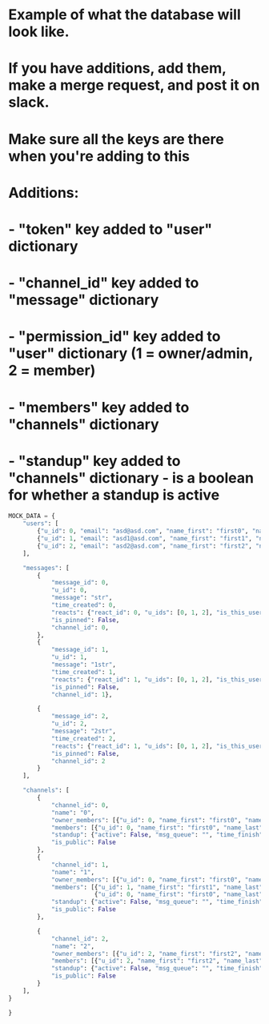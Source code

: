 # Example of what the database will look like.
# If you have additions, add them, make a merge request, and post it on slack.
# Make sure all the keys are there when you're adding to this
# Additions:
# - "token" key added to "user" dictionary
# - "channel_id" key added to "message" dictionary
# - "permission_id" key added to "user" dictionary (1 = owner/admin, 2 = member)
# - "members" key added to "channels" dictionary
# - "standup" key added to "channels" dictionary - is a boolean for whether a standup is active

```python
MOCK_DATA = {
    "users": [
        {"u_id": 0, "email": "asd@asd.com", "name_first": "first0", "name_last": "last0", "handle_str": "handle0", "token": "0", "permission_id": 1},
        {"u_id": 1, "email": "asd1@asd.com", "name_first": "first1", "name_last": "last1", "handle_str": "handle1", "token": "1", "permission_id": 2},
        {"u_id": 2, "email": "asd2@asd.com", "name_first": "first2", "name_last": "last2", "handle_str": "handle2", "token": "2", "permission_id": 2}
    ],

    "messages": [
        {
            "message_id": 0,
            "u_id": 0,
            "message": "str",
            "time_created": 0,
            "reacts": {"react_id": 0, "u_ids": [0, 1, 2], "is_this_user_reacted": False},
            "is_pinned": False,
            "channel_id": 0,
        },
        {
            "message_id": 1,
            "u_id": 1,
            "message": "1str",
            "time_created": 1,
            "reacts": {"react_id": 1, "u_ids": [0, 1, 2], "is_this_user_reacted": False},
            "is_pinned": False,
            "channel_id": 1},

        {
            "message_id": 2,
            "u_id": 2,
            "message": "2str",
            "time_created": 2,
            "reacts": {"react_id": 1, "u_ids": [0, 1, 2], "is_this_user_reacted": False},
            "is_pinned": False,
            "channel_id": 2
        }
    ],

    "channels": [
        {
            "channel_id": 0,
            "name": "0",
            "owner_members": [{"u_id": 0, "name_first": "first0", "name_last": "last0", "token": 0}],
            "members": [{"u_id": 0, "name_first": "first0", "name_last": "last0", "token": 0}],
            "standup": {"active": False, "msg_queue": "", "time_finish": None},
            "is_public": False
        },
        {
            "channel_id": 1,
            "name": "1",
            "owner_members": [{"u_id": 0, "name_first": "first0", "name_last": "last0", "token": 0}],
            "members": [{"u_id": 1, "name_first": "first1", "name_last": "last1", "token": 1},
                        {"u_id": 0, "name_first": "first0", "name_last": "last0", "token": 0}],
            "standup": {"active": False, "msg_queue": "", "time_finish": None},
            "is_public": False
        },

        {
            "channel_id": 2,
            "name": "2",
            "owner_members": [{"u_id": 2, "name_first": "first2", "name_last": "last2", "token": 2}],
            "members": [{"u_id": 2, "name_first": "first2", "name_last": "last2", "token": 2}],
            "standup": {"active": False, "msg_queue": "", "time_finish": None},
            "is_public": False
        }
    ],
}

}
```